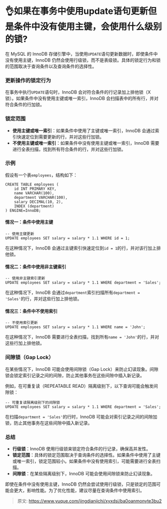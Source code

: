 # 👌如果在事务中使用update语句更新但是条件中没有使用主键，会使用什么级别的锁?

在 MySQL 的 InnoDB 存储引擎中，当使用`UPDATE`语句更新数据时，即使条件中没有使用主键，InnoDB 仍然会使用行级锁，而不是表级锁。具体的锁定行为和锁的范围取决于查询条件以及查询条件的选择性。

### 更新操作的锁定行为
在事务中执行`UPDATE`语句时，InnoDB 会对符合条件的行记录加上排他锁（X 锁）。如果条件中没有使用主键或唯一索引，InnoDB 会扫描表中的所有行，并对符合条件的行加锁。

### 锁定范围
+ **使用主键或唯一索引**：如果条件中使用了主键或唯一索引，InnoDB 会通过索引快速定位到需要更新的行，并对这些行加锁。
+ **不使用主键或唯一索引**：如果条件中没有使用主键或唯一索引，InnoDB 需要进行全表扫描，找到所有符合条件的行，并对这些行加锁。

### 示例
假设有一个表`employees`，结构如下：

```plain
CREATE TABLE employees (
    id INT PRIMARY KEY,
    name VARCHAR(100),
    department VARCHAR(100),
    salary DECIMAL(10, 2),
    INDEX (department)
) ENGINE=InnoDB;
```

#### 情况一：条件中使用主键
```plain
-- 使用主键更新
UPDATE employees SET salary = salary * 1.1 WHERE id = 1;
```

在这种情况下，InnoDB 会通过主键索引快速定位到`id = 1`的行，并对该行加上排他锁。

#### 情况二：条件中使用非主键索引
```plain
-- 使用非主键索引更新
UPDATE employees SET salary = salary * 1.1 WHERE department = 'Sales';
```

在这种情况下，InnoDB 会通过`department`索引扫描所有`department = 'Sales'`的行，并对这些行加上排他锁。

#### 情况三：条件中不使用索引
```plain
-- 不使用索引更新
UPDATE employees SET salary = salary * 1.1 WHERE name = 'John';
```

在这种情况下，InnoDB 需要进行全表扫描，找到所有`name = 'John'`的行，并对这些行加上排他锁。

### 间隙锁（Gap Lock）
在某些情况下，InnoDB 可能会使用间隙锁（Gap Lock）来防止幻读现象。间隙锁会锁定索引记录之间的间隙，防止其他事务在这些间隙中插入新记录。

例如，在可重复读（REPEATABLE READ）隔离级别下，以下查询可能会触发间隙锁：

```plain
-- 可重复读隔离级别下的间隙锁
UPDATE employees SET salary = salary * 1.1 WHERE department = 'Sales';
```

在扫描`department = 'Sales'`的行时，InnoDB 可能会对索引记录之间的间隙加锁，防止其他事务在这些间隙中插入新记录。

### 总结
+ **行级锁**：InnoDB 使用行级锁来锁定符合条件的行记录，确保高并发性。
+ **锁定范围**：具体的锁定范围取决于查询条件的选择性。如果条件中使用了主键或唯一索引，锁定范围较小。如果条件中没有使用索引，可能需要进行全表扫描。
+ **间隙锁**：在某些隔离级别下，InnoDB 可能会使用间隙锁来防止幻读现象。

即使在条件中没有使用主键，InnoDB 仍然会尝试使用行级锁，只是锁定的范围可能会更大，影响性能。为了优化性能，建议尽量在查询条件中使用索引。



> 原文: <https://www.yuque.com/jingdianjichi/xyxdsi/ba0oanmonyte3bu2>